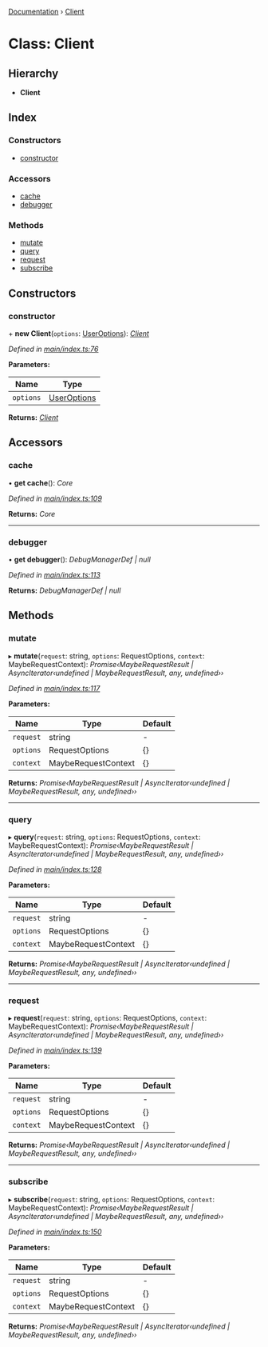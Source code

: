 [Documentation](../README.md) › [Client](client.md)

# Class: Client

## Hierarchy

* **Client**

## Index

### Constructors

* [constructor](client.md#constructor)

### Accessors

* [cache](client.md#cache)
* [debugger](client.md#debugger)

### Methods

* [mutate](client.md#mutate)
* [query](client.md#query)
* [request](client.md#request)
* [subscribe](client.md#subscribe)

## Constructors

###  constructor

\+ **new Client**(`options`: [UserOptions](../interfaces/useroptions.md)): *[Client](client.md)*

*Defined in [main/index.ts:76](https://github.com/badbatch/graphql-box/blob/3fa1e6d/packages/client/src/main/index.ts#L76)*

**Parameters:**

Name | Type |
------ | ------ |
`options` | [UserOptions](../interfaces/useroptions.md) |

**Returns:** *[Client](client.md)*

## Accessors

###  cache

• **get cache**(): *Core*

*Defined in [main/index.ts:109](https://github.com/badbatch/graphql-box/blob/3fa1e6d/packages/client/src/main/index.ts#L109)*

**Returns:** *Core*

___

###  debugger

• **get debugger**(): *DebugManagerDef | null*

*Defined in [main/index.ts:113](https://github.com/badbatch/graphql-box/blob/3fa1e6d/packages/client/src/main/index.ts#L113)*

**Returns:** *DebugManagerDef | null*

## Methods

###  mutate

▸ **mutate**(`request`: string, `options`: RequestOptions, `context`: MaybeRequestContext): *Promise‹MaybeRequestResult | AsyncIterator‹undefined | MaybeRequestResult, any, undefined››*

*Defined in [main/index.ts:117](https://github.com/badbatch/graphql-box/blob/3fa1e6d/packages/client/src/main/index.ts#L117)*

**Parameters:**

Name | Type | Default |
------ | ------ | ------ |
`request` | string | - |
`options` | RequestOptions | {} |
`context` | MaybeRequestContext | {} |

**Returns:** *Promise‹MaybeRequestResult | AsyncIterator‹undefined | MaybeRequestResult, any, undefined››*

___

###  query

▸ **query**(`request`: string, `options`: RequestOptions, `context`: MaybeRequestContext): *Promise‹MaybeRequestResult | AsyncIterator‹undefined | MaybeRequestResult, any, undefined››*

*Defined in [main/index.ts:128](https://github.com/badbatch/graphql-box/blob/3fa1e6d/packages/client/src/main/index.ts#L128)*

**Parameters:**

Name | Type | Default |
------ | ------ | ------ |
`request` | string | - |
`options` | RequestOptions | {} |
`context` | MaybeRequestContext | {} |

**Returns:** *Promise‹MaybeRequestResult | AsyncIterator‹undefined | MaybeRequestResult, any, undefined››*

___

###  request

▸ **request**(`request`: string, `options`: RequestOptions, `context`: MaybeRequestContext): *Promise‹MaybeRequestResult | AsyncIterator‹undefined | MaybeRequestResult, any, undefined››*

*Defined in [main/index.ts:139](https://github.com/badbatch/graphql-box/blob/3fa1e6d/packages/client/src/main/index.ts#L139)*

**Parameters:**

Name | Type | Default |
------ | ------ | ------ |
`request` | string | - |
`options` | RequestOptions | {} |
`context` | MaybeRequestContext | {} |

**Returns:** *Promise‹MaybeRequestResult | AsyncIterator‹undefined | MaybeRequestResult, any, undefined››*

___

###  subscribe

▸ **subscribe**(`request`: string, `options`: RequestOptions, `context`: MaybeRequestContext): *Promise‹MaybeRequestResult | AsyncIterator‹undefined | MaybeRequestResult, any, undefined››*

*Defined in [main/index.ts:150](https://github.com/badbatch/graphql-box/blob/3fa1e6d/packages/client/src/main/index.ts#L150)*

**Parameters:**

Name | Type | Default |
------ | ------ | ------ |
`request` | string | - |
`options` | RequestOptions | {} |
`context` | MaybeRequestContext | {} |

**Returns:** *Promise‹MaybeRequestResult | AsyncIterator‹undefined | MaybeRequestResult, any, undefined››*
